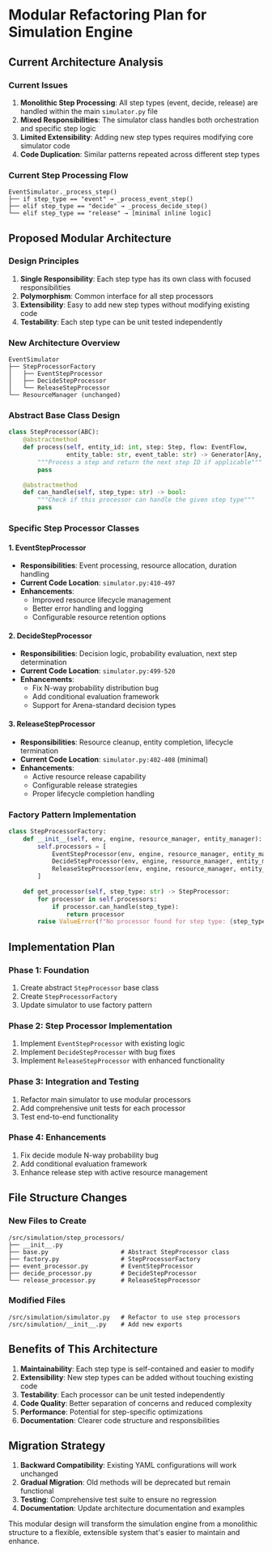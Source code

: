 # Modular Refactoring Plan for Simulation Engine

## Current Architecture Analysis

### Current Issues
1. **Monolithic Step Processing**: All step types (event, decide, release) are handled within the main `simulator.py` file
2. **Mixed Responsibilities**: The simulator class handles both orchestration and specific step logic
3. **Limited Extensibility**: Adding new step types requires modifying core simulator code
4. **Code Duplication**: Similar patterns repeated across different step types

### Current Step Processing Flow
```
EventSimulator._process_step()
├── if step_type == "event" → _process_event_step()
├── elif step_type == "decide" → _process_decide_step()  
└── elif step_type == "release" → [minimal inline logic]
```

## Proposed Modular Architecture

### Design Principles
1. **Single Responsibility**: Each step type has its own class with focused responsibilities
2. **Polymorphism**: Common interface for all step processors
3. **Extensibility**: Easy to add new step types without modifying existing code
4. **Testability**: Each step type can be unit tested independently

### New Architecture Overview
```
EventSimulator
├── StepProcessorFactory
│   ├── EventStepProcessor
│   ├── DecideStepProcessor
│   └── ReleaseStepProcessor
└── ResourceManager (unchanged)
```

### Abstract Base Class Design
```python
class StepProcessor(ABC):
    @abstractmethod
    def process(self, entity_id: int, step: Step, flow: EventFlow, 
                entity_table: str, event_table: str) -> Generator[Any, None, Optional[str]]:
        """Process a step and return the next step ID if applicable"""
        pass
    
    @abstractmethod
    def can_handle(self, step_type: str) -> bool:
        """Check if this processor can handle the given step type"""
        pass
```

### Specific Step Processor Classes

#### 1. EventStepProcessor
- **Responsibilities**: Event processing, resource allocation, duration handling
- **Current Code Location**: `simulator.py:410-497`
- **Enhancements**: 
  - Improved resource lifecycle management
  - Better error handling and logging
  - Configurable resource retention options

#### 2. DecideStepProcessor  
- **Responsibilities**: Decision logic, probability evaluation, next step determination
- **Current Code Location**: `simulator.py:499-520`
- **Enhancements**:
  - Fix N-way probability distribution bug
  - Add conditional evaluation framework
  - Support for Arena-standard decision types

#### 3. ReleaseStepProcessor
- **Responsibilities**: Resource cleanup, entity completion, lifecycle termination
- **Current Code Location**: `simulator.py:402-408` (minimal)
- **Enhancements**:
  - Active resource release capability
  - Configurable release strategies
  - Proper lifecycle completion handling

### Factory Pattern Implementation
```python
class StepProcessorFactory:
    def __init__(self, env, engine, resource_manager, entity_manager):
        self.processors = [
            EventStepProcessor(env, engine, resource_manager, entity_manager),
            DecideStepProcessor(env, engine, resource_manager, entity_manager),
            ReleaseStepProcessor(env, engine, resource_manager, entity_manager)
        ]
    
    def get_processor(self, step_type: str) -> StepProcessor:
        for processor in self.processors:
            if processor.can_handle(step_type):
                return processor
        raise ValueError(f"No processor found for step type: {step_type}")
```

## Implementation Plan

### Phase 1: Foundation
1. Create abstract `StepProcessor` base class
2. Create `StepProcessorFactory` 
3. Update simulator to use factory pattern

### Phase 2: Step Processor Implementation
1. Implement `EventStepProcessor` with existing logic
2. Implement `DecideStepProcessor` with bug fixes
3. Implement `ReleaseStepProcessor` with enhanced functionality

### Phase 3: Integration and Testing
1. Refactor main simulator to use modular processors
2. Add comprehensive unit tests for each processor
3. Test end-to-end functionality

### Phase 4: Enhancements
1. Fix decide module N-way probability bug
2. Add conditional evaluation framework
3. Enhance release step with active resource management

## File Structure Changes

### New Files to Create
```
/src/simulation/step_processors/
├── __init__.py
├── base.py                    # Abstract StepProcessor class
├── factory.py                 # StepProcessorFactory  
├── event_processor.py         # EventStepProcessor
├── decide_processor.py        # DecideStepProcessor
└── release_processor.py       # ReleaseStepProcessor
```

### Modified Files
```
/src/simulation/simulator.py   # Refactor to use step processors
/src/simulation/__init__.py    # Add new exports
```

## Benefits of This Architecture

1. **Maintainability**: Each step type is self-contained and easier to modify
2. **Extensibility**: New step types can be added without touching existing code
3. **Testability**: Each processor can be unit tested independently
4. **Code Quality**: Better separation of concerns and reduced complexity
5. **Performance**: Potential for step-specific optimizations
6. **Documentation**: Clearer code structure and responsibilities

## Migration Strategy

1. **Backward Compatibility**: Existing YAML configurations will work unchanged
2. **Gradual Migration**: Old methods will be deprecated but remain functional
3. **Testing**: Comprehensive test suite to ensure no regression
4. **Documentation**: Update architecture documentation and examples

This modular design will transform the simulation engine from a monolithic structure to a flexible, extensible system that's easier to maintain and enhance.